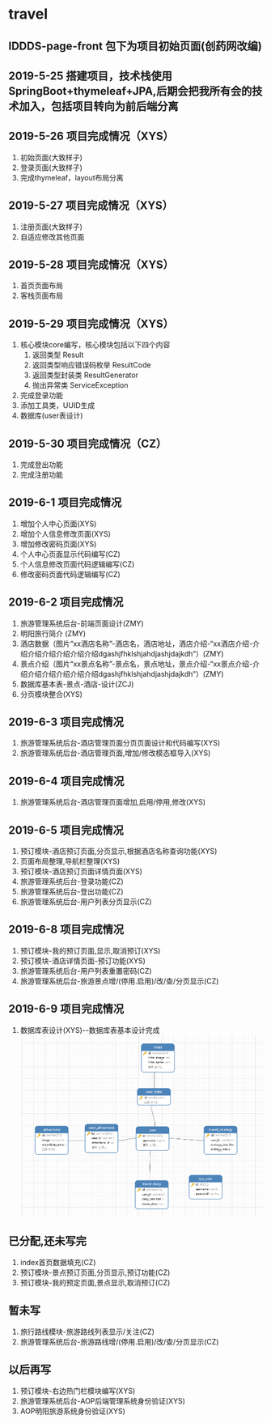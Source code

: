 # travel

## IDDDS-page-front 包下为项目初始页面(创药网改编)

## 2019-5-25 搭建项目，技术栈使用SpringBoot+thymeleaf+JPA,后期会把我所有会的技术加入，包括项目转向为前后端分离

## 2019-5-26 项目完成情况（XYS）
1. 初始页面(大致样子)
2. 登录页面(大致样子)
3. 完成thymeleaf，layout布局分离

## 2019-5-27 项目完成情况（XYS）
1. 注册页面(大致样子)
2. 自适应修改其他页面

## 2019-5-28 项目完成情况（XYS）
1. 首页页面布局
2. 客栈页面布局

## 2019-5-29 项目完成情况（XYS）
1. 核心模块core编写，核心模块包括以下四个内容
    1. 返回类型 Result
    2. 返回类型响应错误码枚举 ResultCode
    3. 返回类型封装类 ResultGenerator
    4. 抛出异常类 ServiceException
2. 完成登录功能
3. 添加工具类，UUID生成
4. 数据库(user表设计)

## 2019-5-30 项目完成情况（CZ）
1. 完成登出功能
2. 完成注册功能

## 2019-6-1 项目完成情况
1. 增加个人中心页面(XYS)
2. 增加个人信息修改页面(XYS)
3. 增加修改密码页面(XYS)
1. 个人中心页面显示代码编写(CZ)
2. 个人信息修改页面代码逻辑编写(CZ)
3. 修改密码页面代码逻辑编写(CZ)

## 2019-6-2 项目完成情况
1. 旅游管理系统后台-前端页面设计(ZMY)
6. 明阳旅行简介 (ZMY)
7. 酒店数据（图片“xx酒店名称”-酒店名，酒店地址，酒店介绍-“xx酒店介绍-介绍介绍介绍介绍介绍介绍dgashjfhklshjahdjashjdajkdh”）(ZMY)
8. 景点介绍（图片“xx景点名称”-景点名，景点地址，景点介绍-“xx景点介绍-介绍介绍介绍介绍介绍介绍dgashjfhklshjahdjashjdajkdh”）(ZMY)
9. 数据库基本表-景点-酒店-设计(ZCJ)
10. 分页模块整合(XYS)

## 2019-6-3 项目完成情况
1. 旅游管理系统后台-酒店管理页面分页页面设计和代码编写(XYS)
1. 旅游管理系统后台-酒店管理页面,增加/修改模态框导入(XYS)

## 2019-6-4 项目完成情况
1. 旅游管理系统后台-酒店管理页面增加,启用/停用,修改(XYS)


## 2019-6-5 项目完成情况
1. 预订模块-酒店预订页面,分页显示,根据酒店名称查询功能(XYS)
2. 页面布局整理,导航栏整理(XYS)
4. 预订模块-酒店预订页面详情页面(XYS)
2. 旅游管理系统后台-登录功能(CZ)
3. 旅游管理系统后台-登出功能(CZ)
4. 旅游管理系统后台-用户列表分页显示(CZ)


## 2019-6-8 项目完成情况
1. 预订模块-我的预订页面,显示,取消预订(XYS)
1. 预订模块-酒店详情页面-预订功能(XYS)
5. 旅游管理系统后台-用户列表重置密码(CZ)
1. 旅游管理系统后台-旅游景点增/(停用.启用)/改/查/分页显示(CZ)


## 2019-6-9 项目完成情况
1. 数据库表设计(XYS)--数据库表基本设计完成
![Image text](./src/main/resources/static/images/db.png)




## 已分配,还未写完
1. index首页数据填充(CZ)
4. 预订模块-景点预订页面,分页显示,预订功能(CZ)
4. 预订模块-我的预定页面,景点显示,取消预订(CZ)


## 暂未写
1. 旅行路线模块-旅游路线列表显示/关注(CZ)
1. 旅游管理系统后台-旅游路线增/(停用.启用)/改/查/分页显示(CZ)


## 以后再写
1. 预订模块-右边热门栏模块编写(XYS)
2. 旅游管理系统后台-AOP后端管理系统身份验证(XYS)
2. AOP明阳旅游系统身份验证(XYS)




